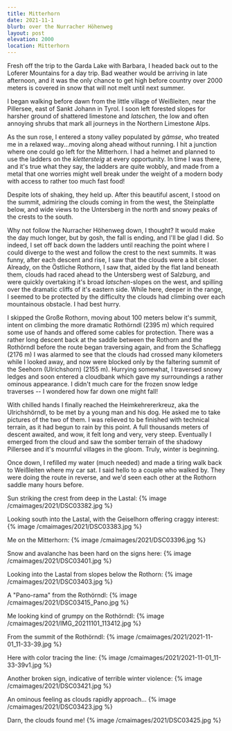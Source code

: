 ```yaml
---
title: Mitterhorn
date: 2021-11-1
blurb: over the Nurracher Höhenweg
layout: post
elevation: 2000
location: Mitterhorn
---
```


Fresh off the trip to the Garda Lake with Barbara, I headed back out to the Loferer
Mountains for a day trip. Bad weather would be arriving in late afternoon, and
it was the only chance to get high before country over 2000 meters is covered
in snow that will not melt until next summer.

I began walking before dawn from the little village of Weißleiten, near the
Pillersee, east of Sankt Johann in Tyrol. I soon left forested slopes for harsher
ground of shattered limestone and *latschen,* the low and often annoying shrubs
that mark all journeys in the Northern Limestone Alps.

As the sun rose, I entered a stony valley populated by *gämse*, who treated me
in a relaxed way...moving along ahead without running. I hit a junction where
one could go left for the Mitterhorn. I had a helmet and planned to use the
ladders on the *klettersteig* at every opportunity. In time I was there, and
it's true what they say, the ladders are quite wobbly, and made from a metal
that one worries might well break under the weight of a modern body with
access to rather too much fast food!

Despite lots of shaking, they held up. After this beautiful ascent, I stood on
the summit, admiring the clouds coming in from the west, the Steinplatte below,
and wide views to the Untersberg in the north and snowy peaks of the crests
to the south.

Why not follow the Nurracher Höhenweg down, I thought? It would make the day
much longer, but by gosh, the fall is ending, and I'll be glad I did.
So indeed, I set off back down the ladders until reaching the point where
I could diverge to the west and follow the crest to the next summits.
It was funny, after each descent and rise, I saw that the clouds were a bit
closer. Already, on the Östliche Rothorn, I saw that, aided by the flat
land beneath them, clouds had raced ahead to the Untersberg west of Salzburg,
and were quickly overtaking it's broad *latschen*-slopes on the west, and
spilling over the dramatic cliffs of it's eastern side. While here, deeper
in the range, I seemed to be protected by the difficulty the clouds had
climbing over each mountainous obstacle. I had best hurry.

I skipped the Große Rothorn, moving about 100 meters below it's summit,
intent on climbing the more dramatic Rothörndl (2395 m) which required
some use of hands and offered some cables for protection. There was a
rather long descent back at the saddle between the Rothorn and the
Rothörndl before the route began traversing again, and from the
Schaflegg (2176 m) I was alarmed to see that the clouds had crossed
many kilometers while I looked away, and now were blocked only by the
faltering summit of the Seehorn (Ulrichshorn) (2155 m). Hurrying somewhat,
I traversed snowy ledges and soon entered a cloudbank which gave
my surroundings a rather ominous appearance. I didn't much care for
the frozen snow ledge traverses -- I wondered how far down one might fall!

With chilled hands I finally reached the Heimkehrererkreuz, aka the Ulrichshörndl,
to be met by a young man and his dog. He asked me to take pictures of the two
of them. I was relieved to be finished with technical terrain, as it had begun
to rain by this point. A full thousands meters of descent awaited, and wow, it
felt long and very, very steep. Eventually I emerged from the cloud and saw
the somber terrain of the shadowy Pillersee and it's mournful villages in
the gloom. Truly, winter is beginning.

Once down, I refilled my water (much needed) and made a tiring walk back to
Weißleiten where my car sat. I said hello to a couple who walked by. They were
doing the route in reverse, and we'd seen each other at the Rothorn saddle many
hours before.

Sun striking the crest from deep in the Lastal:
{% image /cmaimages/2021/DSC03382.jpg %}

Looking south into the Lastal, with the Geiselhorn offering craggy interest:
{% image /cmaimages/2021/DSC03383.jpg %}

Me on the Mitterhorn:
{% image /cmaimages/2021/DSC03396.jpg %}

Snow and avalanche has been hard on the signs here:
{% image /cmaimages/2021/DSC03401.jpg %}

Looking into the Lastal from slopes below the Rothorn:
{% image /cmaimages/2021/DSC03403.jpg %}

A "Pano-rama" from the Rothörndl:
{% image /cmaimages/2021/DSC03415_Pano.jpg %}

Me looking kind of grumpy on the Rothörndl:
{% image /cmaimages/2021/IMG_20211101_113412.jpg %}

From the summit of the Rothörndl:
{% image /cmaimages/2021/2021-11-01_11-33-39.jpg %}

Here with color tracing the line:
{% image /cmaimages/2021/2021-11-01_11-33-39v1.jpg %}

Another broken sign, indicative of terrible winter violence:
{% image /cmaimages/2021/DSC03421.jpg %}

An ominous feeling as clouds rapidly approach...
{% image /cmaimages/2021/DSC03423.jpg %}

Darn, the clouds found me!
{% image /cmaimages/2021/DSC03425.jpg %}



